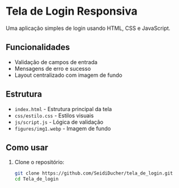 # Tela de Login Responsiva

Uma aplicação simples de login usando HTML, CSS e JavaScript.

## Funcionalidades

- Validação de campos de entrada
- Mensagens de erro e sucesso
- Layout centralizado com imagem de fundo

## Estrutura

- `index.html` - Estrutura principal da tela
- `css/estilo.css` - Estilos visuais
- `js/script.js` - Lógica de validação
- `figures/img1.webp` - Imagem de fundo

## Como usar

1. Clone o repositório:
   ```bash
   git clone https://github.com/SeidiDucher/tela_de_login.git
   cd Tela_de_login
